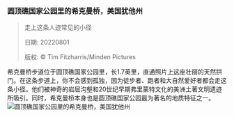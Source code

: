 ### 圆顶礁国家公园里的希克曼桥，美国犹他州
> 走上这条人迹常见的小径> > 日期: 20220801> > 版权: © Tim Fitzharris/Minden Pictures
   
 希克曼桥步道位于圆顶礁国家公园里，长1.7英里，直通照片上这座壮丽的天然拱门。在这条步道上，你不会感到孤独，因为徒步者、跑者和大自然爱好者都会走这条小径。他们被神奇的岩层沟壑和20世纪早期弗里蒙特文化的美洲土著文明遗迹所吸引。同时，希克曼桥本身也是圆顶礁国家公园最为著名的地质特征之一。
![圆顶礁国家公园里的希克曼桥，美国犹他州](https://s.cn.bing.net/th?id=OHR.HickmanBridge_ZH-CN0976106691_1920x1080.jpg&rf=LaDigue_1920x1080.jpg)